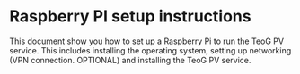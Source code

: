 # Raspberry PI setup instructions

This document show you how to set up a Raspberry Pi to run the TeoG PV service.
This includes installing the operating system, setting up networking (VPN connection. OPTIONAL) and installing the TeoG PV service.